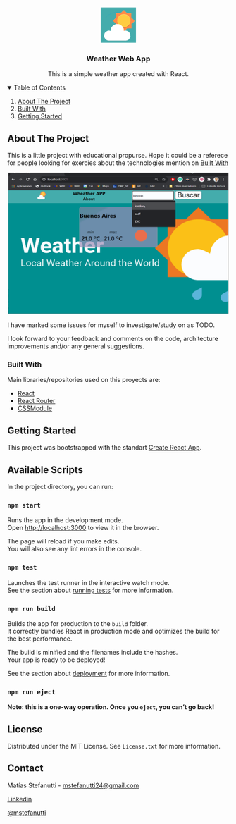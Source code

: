 <!-- PROJECT LOGO -->
<br />
<p align="center">
    <img src="public/logo2.png" alt="Logo" width="80" height="80">

  <h3 align="center">Weather Web App</h3>

  <p align="center">
    This is a simple weather app created with React. 
</p>



<!-- TABLE OF CONTENTS -->
<details open="open">
  <summary>Table of Contents</summary>
  <ol>
    <li>
      <a href="#about-the-project">About The Project</a>
    <li>
      <a href="#built-with">Built With</a>
    </li>
    </li>
    <li>
      <a href="#getting-started">Getting Started</a>
</details>



<!-- ABOUT THE PROJECT -->
## About The Project

This is a little project with educational propurse. Hope it could be a referece for people looking for exercies about the technologies mention on <a href="#built-with">Built With</a> 

<p align="center">
    <img src="weather.gif" alt="app gif" width="500" height="320">
</p>

I have marked some issues for myself to investigate/study on as TODO. 

I look forward to your feedback and comments on the code, architecture improvements and/or any general suggestions.


### Built With

Main libraries/repositories used on this proyects are:

* [React](https://reactjs.org/)
* [React Router](https://reactrouter.com/)
* [CSSModule](https://github.com/css-modules/css-modules)



<!-- GETTING STARTED -->
## Getting Started

This project was bootstrapped with the standart [Create React App](https://github.com/facebook/create-react-app).

## Available Scripts

In the project directory, you can run:

### `npm start`

Runs the app in the development mode.\
Open [http://localhost:3000](http://localhost:3000) to view it in the browser.

The page will reload if you make edits.\
You will also see any lint errors in the console.

### `npm test`

Launches the test runner in the interactive watch mode.\
See the section about [running tests](https://facebook.github.io/create-react-app/docs/running-tests) for more information.

### `npm run build`

Builds the app for production to the `build` folder.\
It correctly bundles React in production mode and optimizes the build for the best performance.

The build is minified and the filenames include the hashes.\
Your app is ready to be deployed!

See the section about [deployment](https://facebook.github.io/create-react-app/docs/deployment) for more information.

### `npm run eject`

**Note: this is a one-way operation. Once you `eject`, you can’t go back!**

<!-- LICENSE -->
## License

Distributed under the MIT License. See `License.txt` for more information.



<!-- CONTACT -->
## Contact

Matías Stefanutti - mstefanutti24@gmail.com

[Linkedin](https://www.linkedin.com/in/matiasstefanutti/)

[@mstefanutti](https://twitter.com/mstefanutti)

<!-- Project Link: [https://github.com/your_username/repo_name](https://github.com/your_username/repo_name) -->